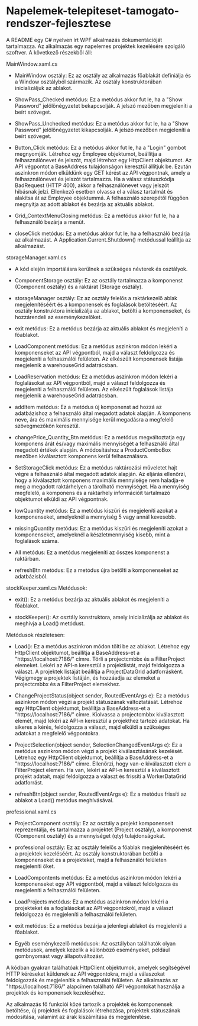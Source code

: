 # Napelemek-telepiteset-tamogato-rendszer-fejlesztese

A README egy C# nyelven írt WPF alkalmazás dokumentációját tartalmazza. Az alkalmazás egy napelemes projektek kezelésére szolgáló szoftver. A következő részekből áll:

MainWindow.xaml.cs

- MainWindow osztály: Ez az osztály az alkalmazás főablakát definiálja és a Window osztályból származik. Az osztály konstruktorában inicializáljuk az ablakot.

- ShowPass_Checked metódus: Ez a metódus akkor fut le, ha a "Show Password" jelölőnégyzetet bekapcsolják. A jelszó mezőben megjeleníti a beírt szöveget.

- ShowPass_Unchecked metódus: Ez a metódus akkor fut le, ha a "Show Password" jelölőnégyzetet kikapcsolják. A jelszó mezőben megjeleníti a beírt szöveget.

- Button_Click metódus: Ez a metódus akkor fut le, ha a "Login" gombot megnyomják. Létrehoz egy Employee objektumot, beállítja a felhasználónevet és jelszót, majd létrehoz egy HttpClient objektumot. Az API végpontot a BaseAddress tulajdonságon keresztül állítjuk be. Ezután aszinkron módon elküldünk egy GET kérést az API végpontnak, amely a felhasználónevet és jelszót tartalmazza. Ha a válasz státuszkódja BadRequest (HTTP 400), akkor a felhasználónevet vagy jelszót hibásnak jelzi. Ellenkező esetben olvassa el a válasz tartalmát és alakítsa át az Employee objektummá. A felhasználó szerepétől függően megnyitja az adott ablakot és bezárja az aktuális ablakot.

- Grid_ContextMenuClosing metódus: Ez a metódus akkor fut le, ha a felhasználó bezárja a menüt.

- closeClick metódus: Ez a metódus akkor fut le, ha a felhasználó bezárja az alkalmazást. A Application.Current.Shutdown() metódussal leállítja az alkalmazást.

storageManager.xaml.cs

- A kód elején importálásra kerülnek a szükséges névterek és osztályok.

- ComponentStorage osztály: Ez az osztály tartalmazza a komponenst (Component osztály) és a raktárat (Storage osztály).

- storageManager osztály: Ez az osztály felelős a raktárkezelő ablak megjelenítéséért és a komponensek és foglalások betöltéséért. Az osztály konstruktora inicializálja az ablakot, betölti a komponenseket, és hozzárendeli az eseménykezelőket.

- exit metódus: Ez a metódus bezárja az aktuális ablakot és megjeleníti a főablakot.

- LoadComponent metódus: Ez a metódus aszinkron módon lekéri a komponenseket az API végpontból, majd a választ feldolgozza és megjeleníti a felhasználói felületen. Az elkészült komponensek listája megjelenik a warehouseGrid adatrácsban.

- LoadReservation metódus: Ez a metódus aszinkron módon lekéri a foglalásokat az API végpontból, majd a választ feldolgozza és megjeleníti a felhasználói felületen. Az elkészült foglalások listája megjelenik a warehouseGrid adatrácsban.

- addItem metódus: Ez a metódus új komponenst ad hozzá az adatbázishoz a felhasználó által megadott adatok alapján. A komponens neve, ára és maximális mennyisége kerül megadásra a megfelelő szövegmezőkön keresztül.

- changePrice_Quantity_Btn metódus: Ez a metódus megváltoztatja egy komponens árát és/vagy maximális mennyiségét a felhasználó által megadott értékek alapján. A módosításhoz a ProductComboBox mezőben kiválasztott komponens kerül felhasználásra.

- SetStorageClick metódus: Ez a metódus raktározási műveletet hajt végre a felhasználó által megadott adatok alapján. Az eljárás ellenőrzi, hogy a kiválasztott komponens maximális mennyisége nem haladja-e meg a megadott raktárhelyen a tárolható mennyiséget. Ha a mennyiség megfelelő, a komponens és a raktárhely információit tartalmazó objektumot elküldi az API végpontnak.

- lowQuantity metódus: Ez a metódus kiszűri és megjeleníti azokat a komponenseket, amelyeknél a mennyiség 5 vagy annál kevesebb.

- missingQuantity metódus: Ez a metódus kiszűri és megjeleníti azokat a komponenseket, amelyeknél a készletmennyiség kisebb, mint a foglalások száma.

- All metódus: Ez a metódus megjeleníti az összes komponenst a raktárban.

- refreshBtn metódus: Ez a metódus újra betölti a komponenseket az adatbázisból.

stockKeeper.xaml.cs
Metódusok:

- exit(): Ez a metódus bezárja az aktuális ablakot és megjeleníti a főablakot.

- stockKeeper(): Az osztály konstruktora, amely inicializálja az ablakot és meghívja a Load() metódust.

Metódusok részletesen:
- Load(): Ez a metódus aszinkron módon tölti be az ablakot. Létrehoz egy HttpClient objektumot, beállítja a BaseAddress-et a "https://localhost:7186/" címre. Törli a projectcmbbx és a FilterProject elemeket. Lekéri az API-n keresztül a projektlistát, majd feldolgozza a választ. A projektek listáját beállítja a ProjectDataGrid adatforrásként. Végigmegy a projektek listáján, és hozzáadja az elemeket a projectcmbbx és a FilterProject elemekhez.

- ChangeProjectStatus(object sender, RoutedEventArgs e): Ez a metódus aszinkron módon végzi a projekt státuszának változtatását. Létrehoz egy HttpClient objektumot, beállítja a BaseAddress-et a "https://localhost:7186/" címre. Kiolvassa a projectcmbbx kiválasztott elemét, majd lekéri az API-n keresztül a projekthez tartozó adatokat. Ha sikeres a kérés, feldolgozza a választ, majd elküldi a szükséges adatokat a megfelelő végpontokra.

- ProjectSelection(object sender, SelectionChangedEventArgs e): Ez a metódus aszinkron módon végzi a projekt kiválasztásának kezelését. Létrehoz egy HttpClient objektumot, beállítja a BaseAddress-et a "https://localhost:7186/" címre. Ellenőrzi, hogy van-e kiválasztott elem a FilterProject elemen. Ha van, lekéri az API-n keresztül a kiválasztott projekt adatait, majd feldolgozza a választ és frissíti a WorkerDataGrid adatforrást.

- refreshBtn(object sender, RoutedEventArgs e): Ez a metódus frissíti az ablakot a Load() metódus meghívásával.

professional.xaml.cs
- ProjectComponent osztály: Ez az osztály a projekt komponenseit reprezentálja, és tartalmazza a projektet (Project osztály), a komponenst (Component osztály) és a mennyiséget (qty) tulajdonságokat.

- professional osztály: Ez az osztály felelős a főablak megjelenítéséért és a projektek kezeléséért. Az osztály konstruktorában betölti a komponenseket és a projekteket, majd a felhasználói felületen megjeleníti őket.

- LoadCompontents metódus: Ez a metódus aszinkron módon lekéri a komponenseket egy API végpontból, majd a választ feldolgozza és megjeleníti a felhasználói felületen.

- LoadProjects metódus: Ez a metódus aszinkron módon lekéri a projekteket és a foglalásokat az API végpontokról, majd a választ feldolgozza és megjeleníti a felhasználói felületen.

- exit metódus: Ez a metódus bezárja a jelenlegi ablakot és megjeleníti a főablakot.

- Egyéb eseménykezelő metódusok: Az osztályban találhatók olyan metódusok, amelyek kezelik a különböző eseményeket, például gombnyomást vagy állapotváltozást.

A kódban gyakran találhatóak HttpClient objektumok, amelyek segítségével HTTP kéréseket küldenek az API végpontokra, majd a válaszokat feldolgozzák és megjelenítik a felhasználói felületen. Az alkalmazás az "https://localhost:7186/" alapcímen található API végpontokat használja a projektek és komponensek kezeléséhez.

Az alkalmazás fő funkciói közé tartozik a projektek és komponensek betöltése, új projektek és foglalások létrehozása, projektek státuszának módosítása, valamint az árak kiszámítása és megjelenítése.
